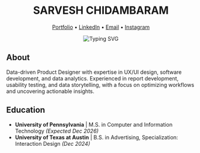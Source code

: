<div align="center">
  <h1>SARVESH CHIDAMBARAM</h1>
  <p>
    <a href="https://sarveshsea.framer.website" target="_blank">Portfolio</a> •
    <a href="https://www.linkedin.com/in/sarveshchidambaram/" target="_blank">LinkedIn</a> •
    <a href="mailto:chidamb1@seas.upenn.edu" target="_blank">Email</a> •
    <a href="https://www.instagram.com/sarv.sea/" target="_blank">Instagram</a>
  </p>
</div>

<div align="center">
  <img src="https://readme-typing-svg.herokuapp.com?font=SF+Pro+Display&weight=300&size=22&duration=3000&pause=1000&color=999999&center=true&vCenter=true&width=435&lines=Product+Designer;UX%2FUI+Designer;Front-End+Developer;Data+Analyst;Creative+Technologist" alt="Typing SVG" />
</div>

## About

Data-driven Product Designer with expertise in UX/UI design, software development, and data analytics. Experienced in report development, usability testing, and data storytelling, with a focus on optimizing workflows and uncovering actionable insights.

## Education

- **University of Pennsylvania** | M.S. in Computer and Information Technology *(Expected Dec 2026)*
- **University of Texas at Austin** | B.S. in Advertising, Specialization: Interaction Design *(Dec 2024)*

<!-- "Design is not just what it looks like and feels like. Design is how it works." - Steve Jobs -->
